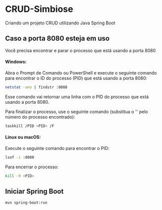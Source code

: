 # CRUD-Simbiose
 Criando um projeto CRUD utilizando Java Spring Boot



## Caso a porta 8080 esteja em uso

Você precisa encontrar e parar o processo que está usando a porta 8080

#### Windows:
Abra o Prompt de Comando ou PowerShell e execute o seguinte comando para encontrar o ID do processo (PID) que está usando a porta 8080:

```bash
netstat -ano | findstr :8080
```

Esse comando vai retornar uma linha com o PID do processo que está usando a porta 8080.

Para finalizar o processo, use o seguinte comando (substitua o '<PID>' pelo número do processo encontrado):

```bash
taskkill /PID <PID> /F
```

#### Linux ou macOS:

Execute o seguinte comando para encontrar o PID:

```bash
lsof -i :8080
```

Para encerrar o processo:

```bash
kill -9 <PID>
```
    
## Iniciar Spring Boot

```bash
mvn spring-boot:run
```
